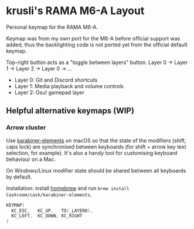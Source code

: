 # krusli's RAMA M6-A Layout

Personal keymap for the RAMA M6-A.

Keymap was from my own port for the M6-A before official support was added, thus the backlighting code is not ported yet from the official default keymap.

Top-right button acts as a "toggle between layers" button. Layer 0 -> Layer 1 -> Layer 2 -> Layer 0 -> ...

- Layer 0: Git and Discord shortcuts
- Layer 1: Media playback and volume controls
- Layer 2: Osu! gamepad layer

## Helpful alternative keymaps (WIP)
### Arrow cluster
Use [karabiner-elements](https://github.com/tekezo/Karabiner-Elements) on macOS so that the state of the modifiers (shift, caps lock) are synchronised between keyboards (for shift + arrow key text selection, for example). It's also a handy tool for customising keyboard behaviour on a Mac.

On Windows/Linux modifier state should be shared between all keyboards by default.

Installation: install [homebrew](https://brew.sh) and run `brew install Caskroom/cask/karabiner-elements`.

```C
KEYMAP(
  KC_ESC,   KC_UP,   TO(_LAYER0),
  KC_LEFT,  KC_DOWN, KC_RIGHT
)
```

